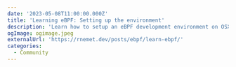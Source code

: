 ```yaml
---
date: '2023-05-08T11:00:00.000Z'
title: 'Learning eBPF: Setting up the environment'
description: 'Learn how to setup an eBPF development environment on OSX'
ogImage: ogimage.jpeg
externalUrl: 'https://rnemet.dev/posts/ebpf/learn-ebpf/'
categories:
  - Community
---
```

